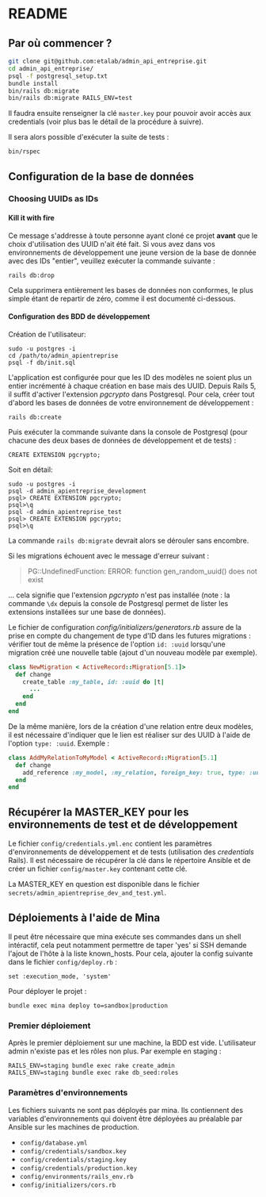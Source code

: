 # README

## Par où commencer ?

```sh
git clone git@github.com:etalab/admin_api_entreprise.git
cd admin_api_entreprise/
psql -f postgresql_setup.txt
bundle install
bin/rails db:migrate
bin/rails db:migrate RAILS_ENV=test
```

Il faudra ensuite renseigner la clé `master.key` pour pouvoir avoir accès aux
credentials (voir plus bas le détail de la procédure à suivre).

Il sera alors possible d'exécuter la suite de tests :

```sh
bin/rspec
```

## Configuration de la base de données

### Choosing UUIDs as IDs

#### Kill it with fire

Ce message s'addresse à toute personne ayant cloné ce projet **avant** que le
choix d'utilisation des UUID n'ait été fait. Si vous avez dans vos
environnements de développement une jeune version de la base de donnée avec des
IDs "entier", veuillez exécuter la commande suivante :

`rails db:drop`

Cela supprimera entièrement les bases de données non conformes, le plus simple
étant de repartir de zéro, comme il est documenté ci-dessous.

#### Configuration des BDD de développement

Création de l'utilisateur:
```
sudo -u postgres -i
cd /path/to/admin_apientreprise
psql -f db/init.sql
```

L'application est configurée pour que les ID des modèles ne soient plus un entier
incrémenté à chaque création en base mais des UUID. Depuis Rails 5, il suffit
d'activer l'extension _pgcrypto_ dans Postgresql. Pour cela, créer tout d'abord
les bases de données de votre environnement de développement :

`rails db:create`

Puis exécuter la commande suivante dans la console de Postgresql (pour chacune
des deux bases de données de développement et de tests) :

`CREATE EXTENSION pgcrypto;`

Soit en détail:

```
sudo -u postgres -i
psql -d admin_apientreprise_development
psql> CREATE EXTENSION pgcrypto;
psql>\q
psql -d admin_apientreprise_test
psql> CREATE EXTENSION pgcrypto;
psql>\q
```

La commande `rails db:migrate` devrait alors se dérouler sans encombre.

Si les migrations échouent avec le message d'erreur suivant :

> PG::UndefinedFunction: ERROR:  function gen_random_uuid() does not exist

... cela signifie que l'extension _pgcrypto_ n'est pas installée (note : la
commande `\dx` depuis la console de Postgresql permet de lister les extensions
installées sur une base de données).

Le fichier de configuration _config/initializers/generators.rb_ assure de la prise
en compte du changement de type d'ID dans les futures migrations : vérifier tout
de même la présence de l'option `id: :uuid` lorsqu'une migration créé une
nouvelle table (ajout d'un nouveau modèle par exemple).

```ruby
class NewMigration < ActiveRecord::Migration[5.1]>
  def change
    create_table :my_table, id: :uuid do |t|
      ...
    end
  end
end
```

De la même manière, lors de la création d'une relation entre deux modèles, il
est nécessaire d'indiquer que le lien est réaliser sur des UUID à l'aide de
l'option `type: :uuid`. Exemple :

```ruby
class AddMyRelationToMyModel < ActiveRecord::Migration[5.1]
  def change
    add_reference :my_model, :my_relation, foreign_key: true, type: :uuid, index: true
  end
end
```

## Récupérer la MASTER_KEY pour les environnements de test et de développement

Le fichier `config/credentials.yml.enc` contient les paramètres d'environnements
de développement et de tests (utilisation des _credentials_ Rails). Il est
nécessaire de récupérer la clé dans le répertoire Ansible et de créer un fichier
`config/master.key` contenant cette clé.

La MASTER_KEY en question est disponible dans le fichier
`secrets/admin_apientreprise_dev_and_test.yml`.

## Déploiements à l'aide de Mina

Il peut être nécessaire que mina exécute ses commandes dans un shell intéractif,
cela peut notamment permettre de taper 'yes' si SSH demande l'ajout de l'hôte à
la liste known_hosts.
Pour cela, ajouter la config suivante dans le fichier `config/deploy.rb` :

    set :execution_mode, 'system'

Pour déployer le projet :

    bundle exec mina deploy to=sandbox|production

### Premier déploiement

Après le premier déploiement sur une machine, la BDD est vide.
L'utilisateur admin n'existe pas et les rôles non plus.
Par exemple en staging :

    RAILS_ENV=staging bundle exec rake create_admin
    RAILS_ENV=staging bundle exec rake db_seed:roles

### Paramètres d'environnements

Les fichiers suivants ne sont pas déployés par mina. Ils contiennent des
variables d'environnements qui doivent être déployées au préalable par Ansible
sur les machines de production.

* `config/database.yml`
* `config/credentials/sandbox.key`
* `config/credentials/staging.key`
* `config/credentials/production.key`
* `config/environments/rails_env.rb`
* `config/initializers/cors.rb`
